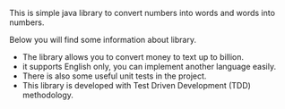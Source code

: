 
This is simple java library to convert numbers into words and words into numbers.




Below you will find some information about library.<br>

- The library allows you to convert money to text up to billion.<br>
- it supports English only, you can implement another language easily. <br>
- There is also some useful unit tests in the project.<br>
- This library is developed with Test Driven Development (TDD) methodology.


